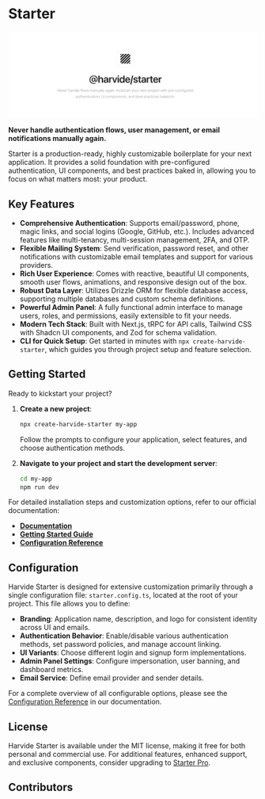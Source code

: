 # Starter

![Hero](static/hero.png)

**Never handle authentication flows, user management, or email notifications manually again.**

Starter is a production-ready, highly customizable boilerplate for your next application. It provides a solid foundation with pre-configured authentication, UI components, and best practices baked in, allowing you to focus on what matters most: your product.

## Key Features

-   **Comprehensive Authentication**: Supports email/password, phone, magic links, and social logins (Google, GitHub, etc.). Includes advanced features like multi-tenancy, multi-session management, 2FA, and OTP.
-   **Flexible Mailing System**: Send verification, password reset, and other notifications with customizable email templates and support for various providers.
-   **Rich User Experience**: Comes with reactive, beautiful UI components, smooth user flows, animations, and responsive design out of the box.
-   **Robust Data Layer**: Utilizes Drizzle ORM for flexible database access, supporting multiple databases and custom schema definitions.
-   **Powerful Admin Panel**: A fully functional admin interface to manage users, roles, and permissions, easily extensible to fit your needs.
-   **Modern Tech Stack**: Built with Next.js, tRPC for API calls, Tailwind CSS with Shadcn UI components, and Zod for schema validation.
-   **CLI for Quick Setup**: Get started in minutes with `npx create-harvide-starter`, which guides you through project setup and feature selection.

## Getting Started

Ready to kickstart your project?

1.  **Create a new project**:
    ```bash
    npx create-harvide-starter my-app
    ```
    Follow the prompts to configure your application, select features, and choose authentication methods.

2.  **Navigate to your project and start the development server**:
    ```bash
    cd my-app
    npm run dev
    ```

For detailed installation steps and customization options, refer to our official documentation:

*   **[Documentation](https://starter.harvide.com/docs)**
*   **[Getting Started Guide](/docs/getting-started)**
*   **[Configuration Reference](/docs/configuration)**

## Configuration

Harvide Starter is designed for extensive customization primarily through a single configuration file: `starter.config.ts`, located at the root of your project. This file allows you to define:

*   **Branding**: Application name, description, and logo for consistent identity across UI and emails.
*   **Authentication Behavior**: Enable/disable various authentication methods, set password policies, and manage account linking.
*   **UI Variants**: Choose different login and signup form implementations.
*   **Admin Panel Settings**: Configure impersonation, user banning, and dashboard metrics.
*   **Email Service**: Define email provider and sender details.

For a complete overview of all configurable options, please see the [Configuration Reference](/docs/configuration) in our documentation.

## License

Harvide Starter is available under the MIT license, making it free for both personal and commercial use. For additional features, enhanced support, and exclusive components, consider upgrading to [Starter Pro](https://starter.harvide.com/pro).

## Contributors
